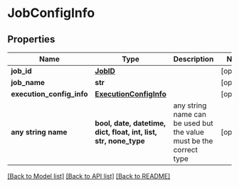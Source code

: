 # JobConfigInfo


## Properties
Name | Type | Description | Notes
------------ | ------------- | ------------- | -------------
**job_id** | [**JobID**](JobID.md) |  | [optional] 
**job_name** | **str** |  | [optional] 
**execution_config_info** | [**ExecutionConfigInfo**](ExecutionConfigInfo.md) |  | [optional] 
**any string name** | **bool, date, datetime, dict, float, int, list, str, none_type** | any string name can be used but the value must be the correct type | [optional]

[[Back to Model list]](../README.md#documentation-for-models) [[Back to API list]](../README.md#documentation-for-api-endpoints) [[Back to README]](../README.md)


